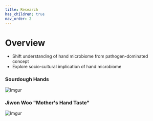 ```yaml
---
title: Research
has_children: true
nav_order: 2
---
```


# Overview
- Shift understanding of hand microbiome from pathogen-dominated concept
- Explore socio-cultural implication of hand microbiome

### Sourdough Hands
![Imgur](https://i.imgur.com/Ao4DxbV.jpg)

### Jiwon Woo "Mother's Hand Taste"
![Imgur](https://i.imgur.com/4LYT9mP.jpg)
